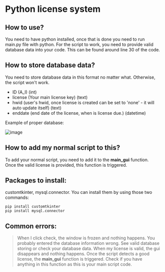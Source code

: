 # Python license system 
## How to use?
You need to have python installed, once that is done you need to run main.py file with python.
For the script to work, you need to provide valid database data into your code. This can be found around line 30 of the code.

## How to store database data?
You need to store database data in this format no matter what. Otherwise, the script won't work.
- ID (A_I) (int)
- license (Your main license key) (text)
- hwid (user's hwid, once license is created can be set to 'none' - it will auto update itself) (text)
- enddate (end date of the license, when is license due.) (datetime)
  
Example of proper database:


![image](https://github.com/MagicznyJasiek/python-license-system/assets/61098959/e42fb6f5-8f99-4863-aadc-283524e997dd)

## How to add my normal script to this?
To add your normal script, you need to add it to the **main_gui** function. Once the valid license is provided, this function is triggered.

## Packages to install:

customtkinter, mysql.connector. You can install them by using those two commands:
```
pip install customtkinter
pip install mysql.connector
```


## Common errors:

> When I click check, the window is frozen and nothing happens.
You probably entered the database information wrong. See valid database storing or check your database data.
> When my license is valid, the gui disappears and nothing happens.
Once the script detects a good license, the **main_gui** function is triggered. Check if you have anything in this function as this is your main script code.
